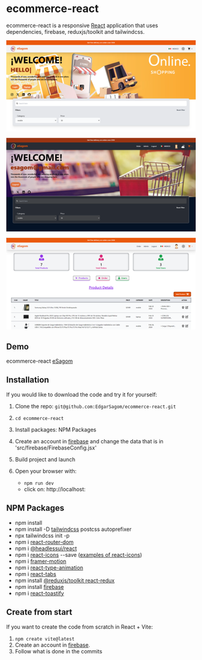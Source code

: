 # ecommerce-react

ecommerce-react is a responsive [React](https://react.dev/) application that uses dependencies, firebase, reduxjs/toolkit and tailwindcss.

![](./src/assets/screenshot1.png)

![](./src/assets/screenshot2.png)

![](./src/assets/screenshot3.png)

## Demo

ecommerce-react [eSagom](https://esagom.netlify.app/)

## Installation

If you would like to download the code and try it for yourself:

1. Clone the repo: `git@github.com:EdgarSagom/ecommerce-react.git`
2. `cd ecommerce-react`
3. Install packages: NPM Packages
4. Create an account in [firebase](https://firebase.google.com/) and change the data that is in 'src/firebase/FirebaseConfig.jsx'
5. Build project and launch
6. Open your browser with:

   - `npm run dev`
   - click on: http://localhost:

## NPM Packages

- npm install
- npm install -D [tailwindcss](https://tailwindcss.com/) postcss autoprefixer
- npx tailwindcss init -p
- npm i [react-router-dom](https://reactrouter.com/en/main)
- npm i [@headlessui/react](https://headlessui.com/react/menu)
- npm i [react-icons](https://www.npmjs.com/package/react-icons) --save ([examples of react-icons](https://react-icons.github.io/react-icons/))
- npm i [framer-motion](https://www.npmjs.com/package/framer-motion)
- npm i [react-type-animation](https://www.npmjs.com/package/react-type-animation)
- npm i [react-tabs](https://www.npmjs.com/package/react-tabs)
- npm install [@reduxjs/toolkit react-redux](https://redux-toolkit.js.org/)
- npm install [firebase](https://firebase.google.com/)
- npm i [react-toastify](https://www.npmjs.com/package/react-toastify)

## Create from start

If you want to create the code from scratch in React + Vite:

1. `npm create vite@latest`
2. Create an account in [firebase](https://firebase.google.com/).
3. Follow what is done in the commits
